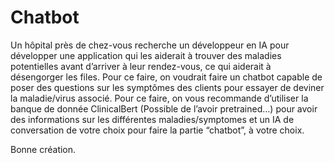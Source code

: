# Chatbot

Un hôpital près de chez-vous recherche un développeur en IA pour développer une application qui les aiderait à trouver des maladies potentielles avant d’arriver à leur rendez-vous, ce qui aiderait à désengorger les files. Pour ce faire, on voudrait faire un chatbot capable de poser des questions sur les symptômes des clients pour essayer de deviner la maladie/virus associé. Pour ce faire, on vous recommande d’utiliser la banque de donnée ClinicalBert (Possible de l’avoir pretrained…) pour avoir des informations sur les différentes maladies/symptomes et un IA de conversation de votre choix pour faire la partie “chatbot”, à votre choix. 


Bonne création.
